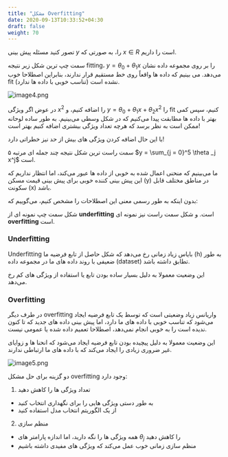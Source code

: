 ```yaml
---
title: "مشکل Overfitting"
date: 2020-09-13T10:33:52+04:30
draft: false
weight: 70
---
```


تصور کنید مسئله پیش بینی $y$ را،
به صورتی که $x \in R$ است را داریم.

سمت چپ ترین شکل زیر نتیجه fitting،
$y = \theta_0 + \theta_1x$ را بر روی  مجموعه داده نشان می‌دهد.
می بینیم که داده ها واقعاً روی خط مستقیم قرار ندارند، بنابراین اصطلاحا خوب fit نشده است
(تناسب خوبی با داده ها ندارد).

![image4.png](../images/image4.png?width=40pc)

در عوض اگر ویژگی $x^2$ را اضافه کنیم، 
و $y = \theta_0 + \theta_1x+ \theta_2 x^2$ را fit کنیم، 
سپس کمی بهتر با داده ها مطابقت پیدا می‌کنیم که در شکل وسطی می‌بینیم.
به طور ساده لوحانه ممکن است به نظر برسد که هرچه تعداد ویژگی بیشتری اضافه کنیم بهتر است! 

با این حال اضافه کردن ویژگی های بیش از حد نیز خطراتی دارد!


سمت راست ترین شکل نتیجه چند جمله ای مرتبه ۵
$y = \sum_{j = 0}^5  \theta _j x^j$ است.

ما می‌بینیم که منحنی اعمال شده به خوبی از داده ها عبور می‌کند، اما انتظار نداریم که
این پیش بینی کننده خوبی برای 
پیش بینی قیمت مسکن (y) در مناطق مختلف قابل سکونت (x) باشد.


بدون اینکه به طور رسمی معنی این اصطلاحات را مشخص کنیم، می‌گوییم که:

شکل سمت چپ نمونه ای از **underfitting** است.
و شکل سمت راست نیز نمونه ای **overfitting** است.



### Underfitting
Underfitting بایاس زیاد
زمانی رخ می‌دهد که شکل حاصل از تابع فرضیه ما (h) به طور ضعیفی با روند داده های ما در مجموعه داده (dataset) تطابق داشته باشد.

این وضعیت معمولا به دلیل بسیار ساده بودن تابع یا استفاده از ویژگی های کم رخ می‌دهد.


### Overfitting

در طرف دیگر overfitting واریانس زیاد
وضعیتی است که توسط یک تابع فرضیه ایجاد می‌شود که تناسب خوبی با داده های ما دارد، اما پیش بینی داده های جدید که تا کنون ندیده است را به خوبی انجام نمی‌دهد، اصطلاحا تعمیم داده شده یا عمومی نیست.

این وضعیت معمولا به دلیل پیچیده بودن تابع فرضیه ایجاد می‌شود که انحنا ها و زوایای غیر ضروری
زیادی را ایجاد می‌کند که با داده های ما ارتباطی ندارند. 


![image5.png](../images/image5.png?width=40pc)


دو گزینه برای حل مشکل overfitting وجود دارد: 

1. تعداد ویژگی ها را کاهش دهید
- به طور دستی ویژگی هایی را برای نگهداری انتخاب کنید
- از یک الگوریتم انتخاب مدل استفاده کنید
  
2. <span class="top-dict" data-tipso="regularization <br>">منظم سازی </span>
- همه ویژگی ها را نگه دارید، اما اندازه پارامتر های $\theta_j$ را کاهش دهید
- منظم سازی زمانی خوب عمل می‌کند که ویژگی های مفیدی داشته باشیم



